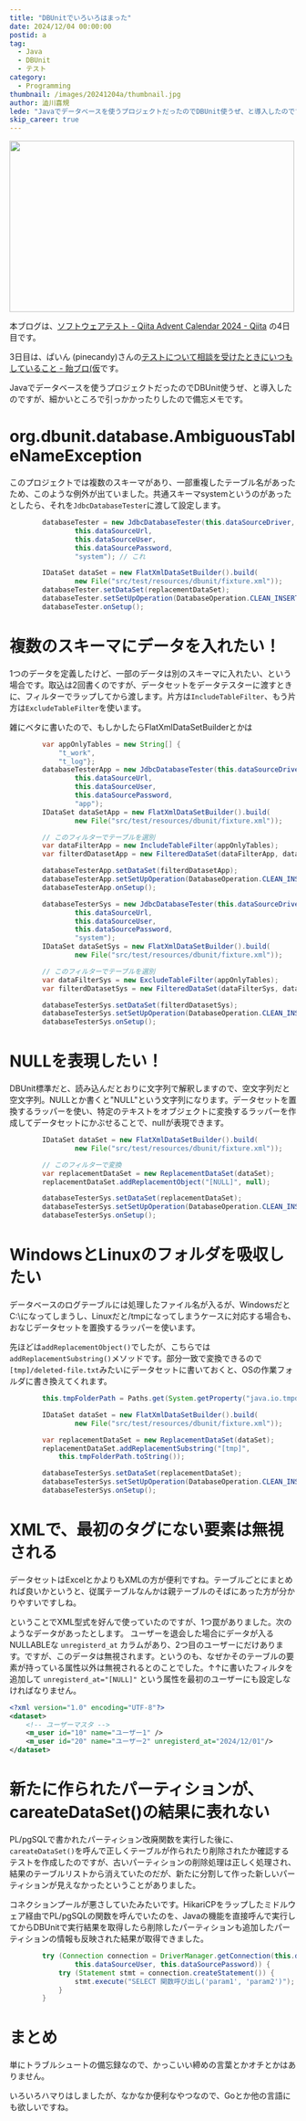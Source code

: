 ```yaml
---
title: "DBUnitでいろいろはまった"
date: 2024/12/04 00:00:00
postid: a
tag:
  - Java
  - DBUnit
  - テスト
category:
  - Programming
thumbnail: /images/20241204a/thumbnail.jpg
author: 澁川喜規
lede: "Javaでデータベースを使うプロジェクトだったのでDBUnit使うぜ、と導入したのですが、細かいところで引っかかったりしたので備忘メモです。"
skip_career: true
---
```

<img src="/images/20241204a/dbunit.jpg" alt="" width="500" height="300">

本ブログは、[ソフトウェアテスト - Qiita Advent Calendar 2024 - Qiita](https://qiita.com/advent-calendar/2024/softwaretesting) の4日目です。

3日目は、ぱいん (pinecandy)さんの[テストについて相談を受けたときにいつもしていること - 飴ブロ(仮](https://pineapplecandy.hatenadiary.jp/entry/test-talk-over)です。

Javaでデータベースを使うプロジェクトだったのでDBUnit使うぜ、と導入したのですが、細かいところで引っかかったりしたので備忘メモです。

# org.dbunit.database.AmbiguousTableNameException

このプロジェクトでは複数のスキーマがあり、一部重複したテーブル名があったため、このような例外が出ていました。共通スキーマsystemというのがあったとしたら、それを``JdbcDatabaseTester``に渡して設定します。

```java
		databaseTester = new JdbcDatabaseTester(this.dataSourceDriver,
				this.dataSourceUrl,
				this.dataSourceUser,
				this.dataSourcePassword,
				"system"); // これ

		IDataSet dataSet = new FlatXmlDataSetBuilder().build(
				new File("src/test/resources/dbunit/fixture.xml"));
		databaseTester.setDataSet(replacementDataSet);
		databaseTester.setSetUpOperation(DatabaseOperation.CLEAN_INSERT);
		databaseTester.onSetup();
```

# 複数のスキーマにデータを入れたい！

1つのデータを定義したけど、一部のデータは別のスキーマに入れたい、という場合です。取込は2回書くのですが、データセットをデータテスターに渡すときに、フィルターでラップしてから渡します。片方は``IncludeTableFilter``、もう片方は``ExcludeTableFilter``を使います。

雑にベタに書いたので、もしかしたらFlatXmlDataSetBuilderとかは

```java
        var appOnlyTables = new String[] {
            "t_work",
            "t_log"};
		databaseTesterApp = new JdbcDatabaseTester(this.dataSourceDriver,
				this.dataSourceUrl,
				this.dataSourceUser,
				this.dataSourcePassword,
				"app");
		IDataSet dataSetApp = new FlatXmlDataSetBuilder().build(
				new File("src/test/resources/dbunit/fixture.xml"));

        // このフィルターでテーブルを選別
		var dataFilterApp = new IncludeTableFilter(appOnlyTables);
		var filterdDatasetApp = new FilteredDataSet(dataFilterApp, dataSetApp);

        databaseTesterApp.setDataSet(filterdDatasetApp);
		databaseTesterApp.setSetUpOperation(DatabaseOperation.CLEAN_INSERT);
		databaseTesterApp.onSetup();

		databaseTesterSys = new JdbcDatabaseTester(this.dataSourceDriver,
				this.dataSourceUrl,
				this.dataSourceUser,
				this.dataSourcePassword,
				"system");
		IDataSet dataSetSys = new FlatXmlDataSetBuilder().build(
				new File("src/test/resources/dbunit/fixture.xml"));

        // このフィルターでテーブルを選別
		var dataFilterSys = new ExcludeTableFilter(appOnlyTables);
		var filterdDatasetSys = new FilteredDataSet(dataFilterSys, dataSetSys);

		databaseTesterSys.setDataSet(filterdDatasetSys);
		databaseTesterSys.setSetUpOperation(DatabaseOperation.CLEAN_INSERT);
		databaseTesterSys.onSetup();
```

# NULLを表現したい！

DBUnit標準だと、読み込んだとおりに文字列で解釈しますので、空文字列だと空文字列。NULLとか書くと"NULL"という文字列になります。データセットを置換するラッパーを使い、特定のテキストをオブジェクトに変換するラッパーを作成してデータセットにかぶせることで、nullが表現できます。

```java
		IDataSet dataSet = new FlatXmlDataSetBuilder().build(
				new File("src/test/resources/dbunit/fixture.xml"));

        // このフィルターで変換
		var replacementDataSet = new ReplacementDataSet(dataSet);
		replacementDataSet.addReplacementObject("[NULL]", null);

        databaseTesterSys.setDataSet(replacementDataSet);
		databaseTesterSys.setSetUpOperation(DatabaseOperation.CLEAN_INSERT);
		databaseTesterSys.onSetup();
```

# WindowsとLinuxのフォルダを吸収したい

データベースのログテーブルには処理したファイル名が入るが、WindowsだとC:\になってしまうし、Linuxだと/tmpになってしまうケースに対応する場合も、おなじデータセットを置換するラッパーを使います。

先ほどは``addReplacementObject()``でしたが、こちらでは``addReplacementSubstring()``メソッドです。部分一致で変換できるので``[tmp]/deleted-file.txt``みたいにデータセットに書いておくと、OSの作業フォルダに書き換えてくれます。

```java
        this.tmpFolderPath = Paths.get(System.getProperty("java.io.tmpdir")).resolve("機能ID");

		IDataSet dataSet = new FlatXmlDataSetBuilder().build(
				new File("src/test/resources/dbunit/fixture.xml"));

		var replacementDataSet = new ReplacementDataSet(dataSet);
		replacementDataSet.addReplacementSubstring("[tmp]",
            this.tmpFolderPath.toString());

        databaseTesterSys.setDataSet(replacementDataSet);
		databaseTesterSys.setSetUpOperation(DatabaseOperation.CLEAN_INSERT);
		databaseTesterSys.onSetup();
```

# XMLで、最初のタグにない要素は無視される

データセットはExcelとかよりもXMLの方が便利ですね。テーブルごとにまとめれば良いかというと、従属テーブルなんかは親テーブルのそばにあった方が分かりやすいですしね。

ということでXML型式を好んで使っていたのですが、1つ罠がありました。次のようなデータがあったとします。
ユーザーを退会した場合にデータが入るNULLABLEな ``unregisterd_at`` カラムがあり、2つ目のユーザーにだけあります。ですが、このデータは無視されます。というのも、なぜかそのテーブルの要素が持っている属性以外は無視されるとのことでした。↑↑に書いたフィルタを追加して `unregisterd_at="[NULL]"` という属性を最初のユーザーにも設定しなければなりません。

```xml
<?xml version="1.0" encoding="UTF-8"?>
<dataset>
    <!-- ユーザーマスタ -->
    <m_user id="10" name="ユーザー1" />
    <m_user id="20" name="ユーザー2" unregisterd_at="2024/12/01"/>
</dataset>
```

# 新たに作られたパーティションが、careateDataSet()の結果に表れない

PL/pgSQLで書かれたパーティション改廃関数を実行した後に、``careateDataSet()``を呼んで正しくテーブルが作られたり削除されたか確認するテストを作成したのですが、古いパーティションの削除処理は正しく処理され、結果のテーブルリストから消えていたのだが、新たに分割して作った新しいパーティションが見えなかったということがありました。

コネクションプールが悪さしていたみたいです。HikariCPをラップしたミドルウェア経由でPL/pgSQLの関数を呼んでいたのを、Javaの機能を直接呼んで実行してからDBUnitで実行結果を取得したら削除したパーティションも追加したパーティションの情報も反映された結果が取得できました。

```java
		try (Connection connection = DriverManager.getConnection(this.dataSourceUrl + "?currentSchema=cmn",
				this.dataSourceUser, this.dataSourcePassword)) {
			try (Statement stmt = connection.createStatement()) {
				stmt.execute("SELECT 関数呼び出し('param1', 'param2')");
			}
		}
```

# まとめ

単にトラブルシュートの備忘録なので、かっこいい締めの言葉とかオチとかはありません。

いろいろハマりはしましたが、なかなか便利なやつなので、Goとか他の言語にも欲しいですね。
